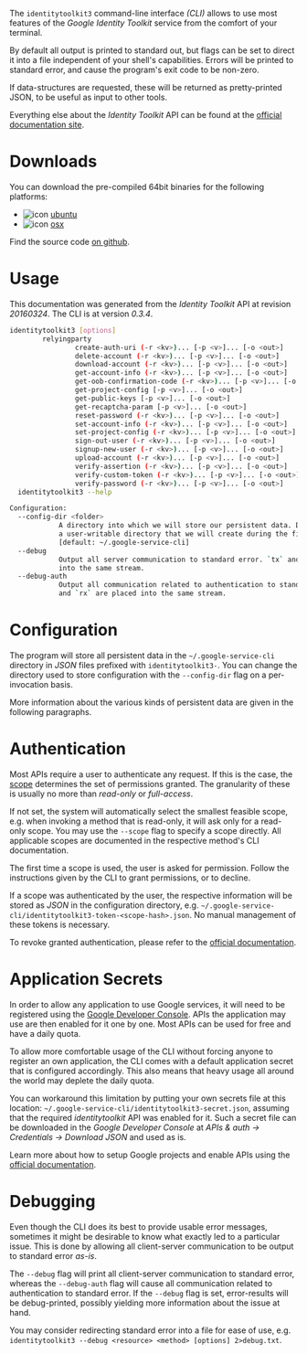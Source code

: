 <!---
DO NOT EDIT !
This file was generated automatically from 'src/mako/cli/README.md.mako'
DO NOT EDIT !
-->
The `identitytoolkit3` command-line interface *(CLI)* allows to use most features of the *Google Identity Toolkit* service from the comfort of your terminal.

By default all output is printed to standard out, but flags can be set to direct it into a file independent of your shell's
capabilities. Errors will be printed to standard error, and cause the program's exit code to be non-zero.

If data-structures are requested, these will be returned as pretty-printed JSON, to be useful as input to other tools.

Everything else about the *Identity Toolkit* API can be found at the
[official documentation site](https://developers.google.com/identity-toolkit/v3/).

# Downloads

You can download the pre-compiled 64bit binaries for the following platforms:

* ![icon](http://megaicons.net/static/img/icons_sizes/6/140/16/ubuntu-icon.png) [ubuntu](http://dl.byronimo.de/google.rs/cli/0.3.4/ubuntu/identitytoolkit3.tar.gz)
* ![icon](http://hydra-media.cursecdn.com/wow.gamepedia.com/a/a2/Apple-icon-16x16.png?version=25ddd67ac3dd3b634478e3978b76cb74) [osx](http://dl.byronimo.de/google.rs/cli/0.3.4/osx/identitytoolkit3.tar.gz)

Find the source code [on github](https://github.com/Byron/google-apis-rs/tree/master/gen/identitytoolkit3-cli).

# Usage

This documentation was generated from the *Identity Toolkit* API at revision *20160324*. The CLI is at version *0.3.4*.

```bash
identitytoolkit3 [options]
        relyingparty
                create-auth-uri (-r <kv>)... [-p <v>]... [-o <out>]
                delete-account (-r <kv>)... [-p <v>]... [-o <out>]
                download-account (-r <kv>)... [-p <v>]... [-o <out>]
                get-account-info (-r <kv>)... [-p <v>]... [-o <out>]
                get-oob-confirmation-code (-r <kv>)... [-p <v>]... [-o <out>]
                get-project-config [-p <v>]... [-o <out>]
                get-public-keys [-p <v>]... [-o <out>]
                get-recaptcha-param [-p <v>]... [-o <out>]
                reset-password (-r <kv>)... [-p <v>]... [-o <out>]
                set-account-info (-r <kv>)... [-p <v>]... [-o <out>]
                set-project-config (-r <kv>)... [-p <v>]... [-o <out>]
                sign-out-user (-r <kv>)... [-p <v>]... [-o <out>]
                signup-new-user (-r <kv>)... [-p <v>]... [-o <out>]
                upload-account (-r <kv>)... [-p <v>]... [-o <out>]
                verify-assertion (-r <kv>)... [-p <v>]... [-o <out>]
                verify-custom-token (-r <kv>)... [-p <v>]... [-o <out>]
                verify-password (-r <kv>)... [-p <v>]... [-o <out>]
  identitytoolkit3 --help

Configuration:
  --config-dir <folder>
            A directory into which we will store our persistent data. Defaults to
            a user-writable directory that we will create during the first invocation.
            [default: ~/.google-service-cli]
  --debug
            Output all server communication to standard error. `tx` and `rx` are placed
            into the same stream.
  --debug-auth
            Output all communication related to authentication to standard error. `tx`
            and `rx` are placed into the same stream.

```

# Configuration

The program will store all persistent data in the `~/.google-service-cli` directory in *JSON* files prefixed with `identitytoolkit3-`.  You can change the directory used to store configuration with the `--config-dir` flag on a per-invocation basis.

More information about the various kinds of persistent data are given in the following paragraphs.

# Authentication

Most APIs require a user to authenticate any request. If this is the case, the [scope][scopes] determines the 
set of permissions granted. The granularity of these is usually no more than *read-only* or *full-access*.

If not set, the system will automatically select the smallest feasible scope, e.g. when invoking a
method that is read-only, it will ask only for a read-only scope. 
You may use the `--scope` flag to specify a scope directly. 
All applicable scopes are documented in the respective method's CLI documentation.

The first time a scope is used, the user is asked for permission. Follow the instructions given 
by the CLI to grant permissions, or to decline.

If a scope was authenticated by the user, the respective information will be stored as *JSON* in the configuration
directory, e.g. `~/.google-service-cli/identitytoolkit3-token-<scope-hash>.json`. No manual management of these tokens
is necessary.

To revoke granted authentication, please refer to the [official documentation][revoke-access].

# Application Secrets

In order to allow any application to use Google services, it will need to be registered using the 
[Google Developer Console][google-dev-console]. APIs the application may use are then enabled for it
one by one. Most APIs can be used for free and have a daily quota.

To allow more comfortable usage of the CLI without forcing anyone to register an own application, the CLI
comes with a default application secret that is configured accordingly. This also means that heavy usage
all around the world may deplete the daily quota.

You can workaround this limitation by putting your own secrets file at this location: 
`~/.google-service-cli/identitytoolkit3-secret.json`, assuming that the required *identitytoolkit* API 
was enabled for it. Such a secret file can be downloaded in the *Google Developer Console* at 
*APIs & auth -> Credentials -> Download JSON* and used as is.

Learn more about how to setup Google projects and enable APIs using the [official documentation][google-project-new].


# Debugging

Even though the CLI does its best to provide usable error messages, sometimes it might be desirable to know
what exactly led to a particular issue. This is done by allowing all client-server communication to be 
output to standard error *as-is*.

The `--debug` flag will print all client-server communication to standard error, whereas the `--debug-auth` flag
will cause all communication related to authentication to standard error.
If the `--debug` flag is set, error-results will be debug-printed, possibly yielding more information about the 
issue at hand.

You may consider redirecting standard error into a file for ease of use, e.g. `identitytoolkit3 --debug <resource> <method> [options] 2>debug.txt`.


[scopes]: https://developers.google.com/+/api/oauth#scopes
[revoke-access]: http://webapps.stackexchange.com/a/30849
[google-dev-console]: https://console.developers.google.com/
[google-project-new]: https://developers.google.com/console/help/new/